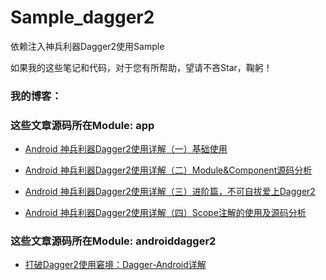 # Sample_dagger2

依赖注入神兵利器Dagger2使用Sample

如果我的这些笔记和代码，对于您有所帮助，望请不吝Star，鞠躬！

### 我的博客：

### 这些文章源码所在Module:  app

* [Android 神兵利器Dagger2使用详解（一）基础使用](http://blog.csdn.net/mq2553299/article/details/73065745)

* [Android 神兵利器Dagger2使用详解（二）Module&Component源码分析](http://blog.csdn.net/mq2553299/article/details/73136396)

* [Android 神兵利器Dagger2使用详解（三）进阶篇，不可自拔爱上Dagger2](http://blog.csdn.net/mq2553299/article/details/73251405)

* [Android 神兵利器Dagger2使用详解（四）Scope注解的使用及源码分析](http://blog.csdn.net/mq2553299/article/details/73414710)

### 这些文章源码所在Module:  androiddagger2

* [打破Dagger2使用窘境：Dagger-Android详解](http://blog.csdn.net/mq2553299/article/details/77485800)




